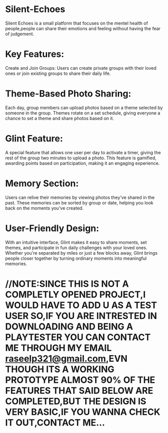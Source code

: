 # Silent-Echoes
Silent Echoes is a small platform that focuses on the mentel health of people,people can share their emotions and feeling without having the fear of judgement.

# Key Features:
Create and Join Groups: Users can create private groups with their loved ones or join existing groups to share their daily life.


# Theme-Based Photo Sharing:
Each day, group members can upload photos based on a theme selected by someone in the group. Themes rotate on a set schedule, giving everyone a chance to set a theme and share photos based on it.


# Glint Feature:
A special feature that allows one user per day to activate a timer, giving the rest of the group two minutes to upload a photo. This feature is gamified, awarding points based on participation, making it an engaging experience.


# Memory Section:
Users can relive their memories by viewing photos they've shared in the past. These memories can be sorted by group or date, helping you look back on the moments you've created.


# User-Friendly Design:
With an intuitive interface, Glint makes it easy to share moments, set themes, and participate in fun daily challenges with your loved ones.
Whether you're separated by miles or just a few blocks away, Glint brings people closer together by turning ordinary moments into meaningful memories.

# //NOTE:SINCE THIS IS NOT A COMPLETLY OPENED PROJECT,I WOULD HAVE TO ADD U AS A TEST USER SO,IF YOU ARE INTRESTED IN DOWNLOADING AND BEING A PLAYTESTER YOU CAN CONTACT ME THROUGH MY EMAIL raseelp321@gmail.com,EVN THOUGH ITS A WORKING PROTOTYPE ALMOST 90% OF THE FEATURES THAT SAID BELOW ARE COMPLETED,BUT THE DESIGN IS VERY BASIC,IF YOU WANNA CHECK IT OUT,CONTACT ME...

 
